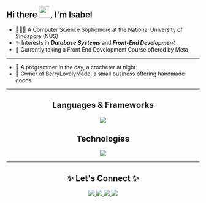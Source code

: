 
<!-- **IsabelChong/IsabelChong** is a ✨ _special_ ✨ repository because its `README.md` (this file) appears on your GitHub profile. -->

## Hi there <img src="https://gist.github.com/haldaranup/aad23918f5ad8bff5199094c9f6d337a/raw/a19b90e65fcffa0eabd3874b66520b91ee9f0e60/hi.gif" width="29">, I'm Isabel

- 👩🏻‍💻 A Computer Science Sophomore at the National University of Singapore (NUS)
- ✨ Interests in _**Database Systems**_ and _**Front-End Development**_
- 🧭 Currently taking a Front End Development Course offered by Meta

---

- 🧶 A programmer in the day, a crocheter at night 
- 🍒 Owner of BerryLovelyMade, a small business offering handmade goods

---

 <h2 align="center">Languages & Frameworks</h2>
 <p align="center">
  <a href="https://skillicons.dev">
    <img src="https://skillicons.dev/icons?i=java,html,c,css,python,postgres" />
  </a>
</p>

<h2 align="center">Technologies</h2>
<p align="center">
  <a href="https://skillicons.dev">
    <img src="https://skillicons.dev/icons?i=aws,gcp,idea,vscode,raspberrypi&perline=6" />
  </a>
</p>


___
<h2 align="center">✨ Let's Connect ✨</h2>
 <p align="center">
  <a href="https://www.linkedin.com/in/isabel-chong-78b247169/">
    <img src="https://skillicons.dev/icons?i=linkedin" />
  </a>
  <a href="https://www.instagram.com/isxbeao">
    <img src="https://skillicons.dev/icons?i=instagram" />
  </a>
  <a href="https://www.instagram.com/berrylovelymade">
    <img src="https://skillicons.dev/icons?i=instagram" />
  </a>
 <a href="https://t.me/isabelyj">
    <img src="https://skillicons.dev/icons?i=tele" />
  </a>
</p>

<!-- <p align="center">
<a href="https://twitter.com/haldar_anup1" target="_blank"><img align="center" src="./src/images/social/twitter.png" alt="anup" height="28" width="38" /></a>
<a href="https://www.linkedin.com/in/haldaranup/" target="blank"><img align="center" src="./src/svgs/social/linkedin.svg" alt="anup" height="30" width="42" /></a>
<a href="https://www.instagram.com/haldar_anup1/" target="blank"><img align="center" src="./src/svgs/social/instagram.svg" alt="anup" height="30" width="40" /></a>
<a href="https://medium.com/@haldaranup" target="blank"><img align="center" src="./src/svgs/social/medium.svg" alt="haldaranup" height="30" width="40" /></a>
</p> -->
